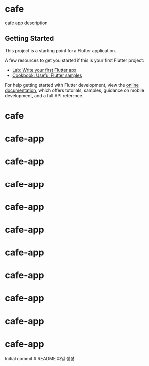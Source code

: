 # cafe

cafe app description

## Getting Started

This project is a starting point for a Flutter application.

A few resources to get you started if this is your first Flutter project:

- [Lab: Write your first Flutter app](https://docs.flutter.dev/get-started/codelab)
- [Cookbook: Useful Flutter samples](https://docs.flutter.dev/cookbook)

For help getting started with Flutter development, view the
[online documentation](https://docs.flutter.dev/), which offers tutorials,
samples, guidance on mobile development, and a full API reference.
# cafe
# cafe-app
# cafe-app
# cafe-app
# cafe-app
# cafe-app
# cafe-app
# cafe-app
# cafe-app
# cafe-app
# cafe-app
Initial commit # README 파일 생성
